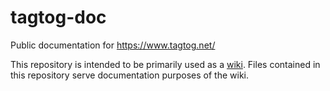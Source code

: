 # tagtog-doc

Public documentation for https://www.tagtog.net/

This repository is intended to be primarily used as a [wiki](https://github.com/tagtog/tagtog-doc/wiki). Files contained in this repository serve documentation purposes of the wiki.
